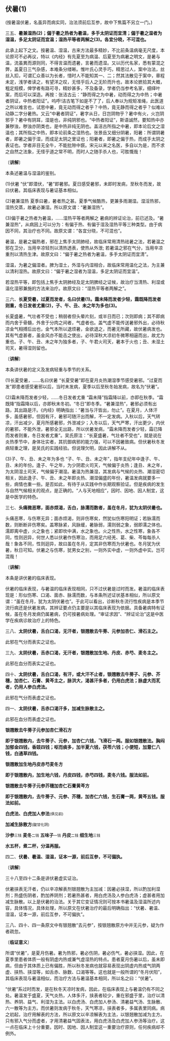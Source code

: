 ## 伏暑(1)

(按暑温伏暑，名虽异而病实同，治法须前后互参，故中下焦篇不另立一门。)

三五、**暑兼湿热(2)；偏于暑之热者为暑温，多手太阴证而宜清；偏于暑之湿者为湿温，多足太阴证而宜温；湿热平等者两解之(3)。各宜分晓，不可混也。**

此承上起下之文。按暑温、湿温，古来方法最多精妙，不比前条温病毫无尺度，本论原可不必再议，特以《内经》有先夏至为病温、后夏至为病暑之明文，是暑与温，流虽異而源则同，不得言温而遗暑，言暑而遗湿。又以历代名家，悉有蒙混之弊，盖夏日三气杂感，本难条分缕晰。惟叶氏心灵手巧，精思过人，案中治法，丝丝入扣，可谓汇众善以为长者，惜时人不能知其一、二；然其法散见于案中，章程未定，浅学者读之，有望洋之叹，无怪乎后人之无阶而升也，故本论摭拾其大概，粗定规模，俾学者有路可寻，精妙甚多，不及备录，学者仍当参考名家，细绎叶案，而后可以深造。再按：张洁古云：“静而得之为中暑，动而得之为中热；中暑者阴证，中热者阳证”。呜呼!洁古笔下如是不了了，后人奉以为规矩准绳，此医道之所以难言也，试思中暑，竟无动而得之者乎？中热，竟无静而得之者乎？似难以动静二字分暑热。又云“中暑者阴证”，暑字从日，日岂阴物乎？暑中有火，火岂阴邪乎？暑中有阴耳，湿是也，非纯阴邪也。“中热者阳证”，斯语诚然，要知热中亦兼秽浊，秽浊亦阴类也，是中热非纯无阴也。盖洁古所指之中暑，即本论后文之湿温也；其所指之中热，即本论前条之湿热也。张景岳又细分阴暑，阳暑：所谓阴暑者，即暑之偏于湿，而成足太阴之里证也；阳暑者，即暑之偏于热，而成手太阴之表证也。学者非目无全牛，不能批隙中窾。宋元以来之名医，多自以为是，而不求之自然之法象，无怪乎道之常不明，而时人之随手杀人也，可胜慨哉！

〔**讲解**〕

本条述暑温与湿温的鉴别。

(1)伏暑 “伏”即潜伏，“暑”即暑邪。夏日感受暑邪，未即时发病，至秋冬而发，故曰伏暑。其临床表现与暑证基本相似。

(2)暑兼湿热 夏季曰暑，暑者热之甚。夏季气候酷热，更兼多雨潮湿。湿淫热邪，湿热交蒸，故暑必兼湿。所以原文谓：“暑兼湿热”。

(3)偏于暑之热者为暑温，……湿热平等者两解之 暑病的辨证论治，前已述及。“暑兼湿热”，从病因上可以分为：有偏于热、有偏于湿及湿热平等三种类型。由于病因不同，其治疗也不同。故原文谓：“各宜分晓，不可混也”。

暑温，是暑之偏热者，邪在上焦手太阴肺经，故临床常用清热祛暑之法，若暑温之邪在卫分，当用辛凉轻剂以清热透表，使热从外泄; 若暑温之邪在气分，当用辛凉重剂以清热生津。故原文曰：“偏于暑之热者为暑温，多手太阴证而宜清”。

湿温，为暑之偏湿者。脾为湿土，外湿与内湿相合，故临床常用温化之法，为主兼以清利湿热。故原文曰：“偏于暑之湿者为湿温，多足太阴证而宜温”。

若湿热平等，即包括上焦手太阴肺经及足太阴脾经之证候，故治疗当清热、利湿或温化湿邪兼施的方法来治疗。故原文曰：“湿热平等者两解之”。

三六、**长夏受暑，过夏而发者，名曰伏暑(1)。霜未降而发者少轻，霜既降而发者则重，冬日发者尤重(2)，子、午、丑、未之年为多也(3)。**

长夏盛暑，气壮者不受也；稍弱者但头晕片刻，或半日而已；次则即病；其不即病而内舍于骨髓，外舍于分肉之间者，气虚者也。盖气虚不能传送暑邪外出，必待秋凉金气相搏后出也，金气本所以退烦暑，金欲退之，而暑无所藏，故伏暑病发也。其有气虚甚者，虽金风亦不能击之使出，必待深秋大凉初冬微寒相逼而出，故尤为重也。子、午、丑、未之年为独多者，子、午君火司天，暑本于火也；丑、未湿土司天，暑得湿则留也。

〔**讲解**〕

本条讲伏暑的定义及发病轻重与季节的关系。

(1)长夏受暑，……名曰伏暑 “长夏受暑”即在夏月炎热潮湿季节感受暑邪。“过夏而发”即患者感受暑邪以后，当时未发病，夏季以后至秋冬始发病，故名为“伏暑”。

(2)霜未降而发者少轻，……冬日发者尤重 “霜未降”指霜降以前，亦即在秋季。“霜既降”指霜降以后，亦即秋末冬初。“冬日”即冬季。“暑兼湿热”，暑邪必须有出路，其出路是汗。《内经》明确指出：“暑当与汗皆出，勿止”。在夏月，人体汗多，虽感暑邪，但因有汗，暑邪可随汗出而解，不一定发病。入秋以后，天气转凉，汗出减少，夏月所感暑邪，外泄减少；入冬以后，天气严寒，汗出更少，内伏的暑邪，不能外泄，暑邪全无出路，所以伏暑发病，“霜未降而发者少轻，霜已降而发者则重，冬日发者尤重”。吴氏原注：“长夏盛暑，气壮者不受也”，就是说在炎热季节中，身体壮实者，其抗御病邪的能力强，可以不因暑致病。但伏暑秋冬发病轻重之理，是吴氏的实践经验。但说理欠明，因此讲解不从。

(3)子、午、丑、未之年为多也 “子、午、丑、未之年”，指年支纪年中逢子、午、丑、未的年份。逢子、午之年，为少阴君火司天，气候偏于炎热；逢丑、未之年，为太阴湿土司天，气候偏于潮湿。暑温为热兼湿，其发病与气候的炎热、潮湿密切相关，因此逢子、午、丑、未之年即炎热、潮湿偏盛的年份，暑温发病就要多一些，病情也重一些。是否如此，有待于从实践中作长期观察验证。但是疾病的发生与自然气候相关的观点，是正确的。“人与天地相应”，因时、因地、因人制宜，这是中医学的特色。

三七、**头痛微恶寒，面赤烦渴，舌白，脉濡而数者，虽在冬月，犹为太阴伏暑也。**

头痛恶寒，与伤寒无异；面赤烦渴，则非伤寒矣，然犹似伤寒阳明证；若脉濡而数，则断断非伤寒矣。盖寒脉紧，风脉缓，暑脉弱，濡则弱之象，弱即濡之体也。濡即离中虚，火之象也；紧即坎中满，水之象也。火之性热，水之性寒，象各不同，性则迥异，何世人悉以伏暑作伤寒治，而用足六经羌、葛、柴、芩每每杀人哉！象各不同，性则迴异，故曰虽在冬月，定其非伤寒而为伏暑也。冬月犹为伏暑，秋日可知。伏暑之与伤寒，犹男女之别，一则外实中虚，一则外虚中实。岂可混哉！

〔**讲解**〕

本条是讲伏暑的临床表现。

伏暑的临床表现，与暑温的临床表现相同，只不过伏暑是过时而发。暑温的临床表现是：形似伤寒、口渴、面赤、脉濡而数，与本条所述证状基本相似，所以原文谓：“虽在冬月，犹为太阴伏暑也”。于此可以看出，诊断秋冬流行性疾病是本季节流行病还是伏暑发病，其辨证要点仍主要是以其临床表现为依据。具备暑病特有证候，虽在冬月发病仍属暑病，仍可按暑病处理。“审证求因”、“辨证论治”这是中医学在疾病诊故治疗上的特色。

三八、**太阴伏暑，舌白口渴，无汗者，银翘散去牛蒡、元参加杏仁、滑石主之。**

此邪在气分而表实之证也。

三九、**太阴伏暑，舌赤口渴，无汗者，银翘散加生地、丹皮、赤芍、麦冬主之。**

此邪在血分而表实之证也。

四十、**太阴伏暑，舌白口渴，有汗，或大汗不止者，银翘散去牛蒡子、元参、芥穗，加杏仁、石膏、黄芩主之，脉洪大，渴甚汗多者，仍用白虎法；脉虚大而芤者，仍用人参白虎法。**

此邪在气分而表虚之证也。

四一、**太阴伏暑，舌赤口渴汗多，加减生脉散主之。**

此邪在血分而表虚之证也。

**银翘散去牛蒡子元参加杏仁滑石方**

**即于银翘散内，去牛蒡子、元参，加杏仁六钱，飞滑石一两。服如银翘散法。胸闷加郁金四钱，香豉四钱；呕而痰多，加半夏六钱，茯苓六钱；小便短，加薏仁八钱，白通草四钱。**

**银翘散加生地丹皮赤芍麦冬方**

**即于银翘散内，加生地六钱，丹皮四钱，赤芍四钱，麦冬六钱。服法如前。**

**银翘散去牛蒡子元参芥穗加杏仁石膏黄芩方**

**即于银翘散内，去牛蒡子、元参、芥穗，加杏仁六钱，生石膏一两，黄芩五钱。服法如前。**

**白虎法、白虎加人参法**<small>(俱见前)</small>

**加减生脉散方**<small>(酸甘化阴)</small>

**沙参**<small>三钱</small> **麦冬**<small>二钱</small> **五味子**<small>一钱</small> **丹皮**<small>二钱</small> **细生地**<small>三钱</small>

**水五杯，煮二杯，分温再服。**

四二、**伏暑、暑温、湿温，证本一源，前后互参，不可偏执。**

〔**讲解**〕

三十八至四十二条是讲伏暑虚实证治。

伏暑挟表无汗者，仍以辛凉解表剂银翘散为主加减：因暑必挟湿，所以酌加利湿剂；热盛伤阴者，酌加养阴剂；若暑热甚者，用白虎汤及人参白虎汤；虚甚者用加减生脉散。以上是伏暑的治法。关于其它变证情况则可按本书暑温及湿温所述内容，具体情况，具体处理，所以原文在伏暑治疗的最后明确指出：“伏暑、暑温、湿温，证本一源，前后互参，不可偏执”。

三八、四十、四一条原文中有银翘散“去元参”，按银翘散原方中并无元参，疑为作者疏忽。

〔**临证意义**〕

所谓“伏暑”，是夏月伤暑。暑为热邪，暑必伤阴，暑必伤气，暑必挟湿。因此，在夏季里患者体质一般有阴虚内热或兼气虚湿热的特点。患者夏月伤暑以后，虽未即病，但由于其体质上已有偏胜，所以秋冬发病也就容易表现出阴虚内热或气阴两虚、挟热、挟湿等，如舌赤、脉数、口渴等等。这也就是一般所谓的“冬月伏阳”，其临床表现与暑温相似，而治疗方法与暑温基本相同，所以名之曰：“伏暑”。

“伏暑”系过时而发，是在秋冬天凉时发病，因此，在临床表现上与暑温仍有不同之处。暑温发于盛夏，天气炎热，人体多汗，挟表者较少，重在邪盛于里，治疗以清热、养阴、益气、利湿为主法。以白虎汤、白虎加人参汤、清暑益气汤、生脉散、六一散等为主方。而伏暑则发病于秋冬，天气寒凉，挟表者多，多属表里同病。病之初起，治疗用解表的方法，所以原文以辛凉解表为主法，以银翘散加减为主方。只有邪入气分而虚者，才用清暑益气固表法，用白虎汤及白虎加人参汤等治疗。这一点在临床上十分重要。因时、因地、因人制宜这一重要治疗原则，任何疾病却不例外。